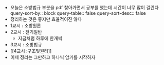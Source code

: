 - 오늘은 소방법규 부분을 pdf  찾아가면서 공부를 했는데 시간이 너무 많이 걸린다
  query-sort-by:: block
  query-table:: false
  query-sort-desc:: false
- 정리하는 것은 좋지만 효율적이진 않다
- 1교시 : 소방원론
- 2교시 : 전기일반
	- 지금처럼 하루에 한개씩
- 3교시 : 소방법규
- [[4교시 :구조및원리]]
- 이제 정리는 그만하고 하나씩 암기를 시작하자